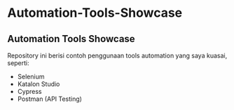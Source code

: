 # Automation-Tools-Showcase

## Automation Tools Showcase
Repository ini berisi contoh penggunaan tools automation yang saya kuasai, seperti:
- Selenium
- Katalon Studio
- Cypress
- Postman (API Testing)
